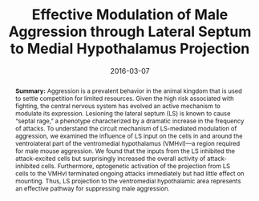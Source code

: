 ---
title: "Effective Modulation of Male Aggression through Lateral Septum to Medial Hypothalamus Projection"
date: 2016-03-07
authors:
- Li Chin Wong
- Li Wang
- James A. D’Amour
- Tomohiro Yumita
- Genghe Chen
- Takashi Yamaguchi
- admin
- Hannah Bernstein
- Xuedi You
- James E. Feng
- Robert C. Froemke
- Dayu Lin

# author_notes:
# - ""

publication_types: ["2"]
abstract: "**Summary:** Aggression is a prevalent behavior in the animal kingdom that is used to settle competition for limited resources. Given the high risk associated with fighting, the central nervous system has evolved an active mechanism to modulate its expression. Lesioning the lateral septum (LS) is known to cause “septal rage,” a phenotype characterized by a dramatic increase in the frequency of attacks. To understand the circuit mechanism of LS-mediated modulation of aggression, we examined the influence of LS input on the cells in and around the ventrolateral part of the ventromedial hypothalamus (VMHvl)—a region required for male mouse aggression. We found that the inputs from the LS inhibited the attack-excited cells but surprisingly increased the overall activity of attack-inhibited cells. Furthermore, optogenetic activation of the projection from LS cells to the VMHvl terminated ongoing attacks immediately but had little effect on mounting. Thus, LS projection to the ventromedial hypothalamic area represents an effective pathway for suppressing male aggression.

<br>

"
featured: false
publication: "*Current Biology*"
doi: "10.1016/j.cub.2015.12.065"
tags: ["optogenetics", "electrophysiology", "behavioral aggression", "transgenic", "lateral septum", "ventromedial ventrolateral hypothalamus", "septal rage", "channelrhodopsin", "optrode"]
---